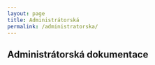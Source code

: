 ```yaml
---
layout: page
title: Administrátorská
permalink: /administratorska/
---
```


## Administrátorská dokumentace